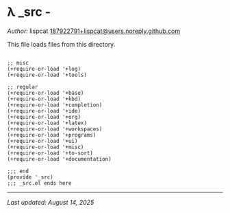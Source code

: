 # λ _src - 

*Author:* lispcat <187922791+lispcat@users.noreply.github.com><br>

This file loads files from this directory.

```emacs-lisp

;; misc
(+require-or-load '+log)
(+require-or-load '+tools)

;; regular
(+require-or-load '+base)
(+require-or-load '+kbd)
(+require-or-load '+completion)
(+require-or-load '+ide)
(+require-or-load '+org)
(+require-or-load '+latex)
(+require-or-load '+workspaces)
(+require-or-load '+programs)
(+require-or-load '+ui)
(+require-or-load '+misc)
(+require-or-load '+to-sort)
(+require-or-load '+documentation)

;;; end
(provide '_src)
;;; _src.el ends here
```



---

*Last updated: August 14, 2025*
